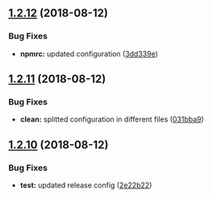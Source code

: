 ## [1.2.12](https://github.com/basics/blueprint-npm-module/compare/v1.2.11...v1.2.12) (2018-08-12)


### Bug Fixes

* **npmrc:** updated configuration ([3dd339e](https://github.com/basics/blueprint-npm-module/commit/3dd339e))

## [1.2.11](https://github.com/basics/blueprint-npm-module/compare/v1.2.10...v1.2.11) (2018-08-12)


### Bug Fixes

* **clean:** splitted configuration in different files ([031bba9](https://github.com/basics/blueprint-npm-module/commit/031bba9))

## [1.2.10](https://github.com/basics/blueprint-npm-module/compare/v1.2.9...v1.2.10) (2018-08-12)


### Bug Fixes

* **test:** updated release config ([2e22b22](https://github.com/basics/blueprint-npm-module/commit/2e22b22))
